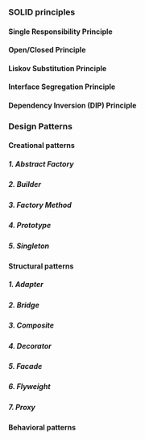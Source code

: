 ### SOLID  principles
#### Single Responsibility Principle
#### Open/Closed Principle
#### Liskov Substitution Principle
#### Interface Segregation Principle
#### Dependency Inversion (DIP) Principle
### Design Patterns
#### Creational patterns
##### 1. Abstract Factory 
##### 2. Builder 
##### 3. Factory Method 
##### 4. Prototype 
##### 5. Singleton
#### Structural patterns
##### 1. Adapter
##### 2. Bridge 
##### 3. Composite 
##### 4. Decorator 
##### 5. Facade 
##### 6. Flyweight 
##### 7. Proxy 
#### Behavioral patterns
